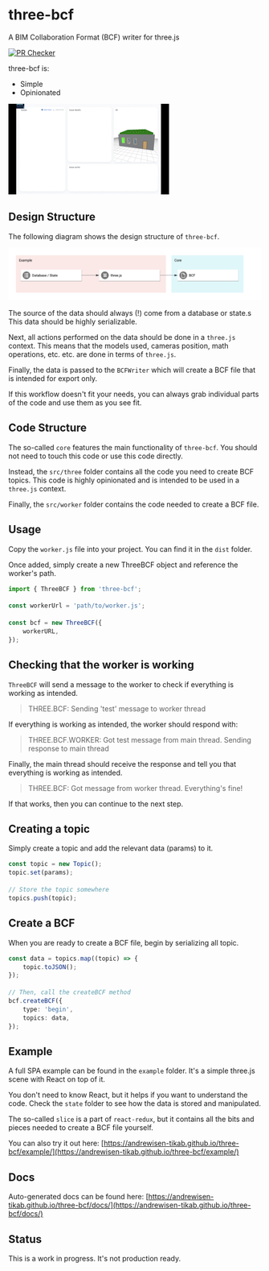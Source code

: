 # three-bcf

A BIM Collaboration Format (BCF) writer for three.js

[![PR Checker](https://github.com/andrewisen-tikab/three-bcf/actions/workflows/pr.yml/badge.svg)](https://github.com/andrewisen-tikab/three-bcf/actions/workflows/pr.yml)

three-bcf is:

-   Simple
-   Opinionated

![Example](./resources/example.gif?raw=true)

## Design Structure

The following diagram shows the design structure of `three-bcf`.

![Design](./resources/design.png?raw=true)

The source of the data should always (!) come from a database or state.s
This data should be highly serializable.

Next, all actions performed on the data should be done in a `three.js` context.
This means that the models used, cameras position, math operations, etc. etc. are done in terms of `three.js`.

Finally, the data is passed to the `BCFWriter` which will create a BCF file that is intended for export only.

If this workflow doesn't fit your needs, you can always grab individual parts of the code and use them as you see fit.

## Code Structure

The so-called `core` features the main functionality of `three-bcf`. You should not need to touch this code or use this code directly.

Instead, the `src/three` folder contains all the code you need to create BCF topics.
This code is highly opinionated and is intended to be used in a `three.js` context.

Finally, the `src/worker` folder contains the code needed to create a BCF file.

## Usage

Copy the `worker.js` file into your project.
You can find it in the `dist` folder.

Once added, simply create a new ThreeBCF object and reference the worker's path.

```ts
import { ThreeBCF } from 'three-bcf';

const workerUrl = 'path/to/worker.js';

const bcf = new ThreeBCF({
    workerURL,
});
```

## Checking that the worker is working

`ThreeBCF` will send a message to the worker to check if everything is working as intended.

> THREE.BCF: Sending 'test' message to worker thread

If everything is working as intended, the worker should respond with:

> THREE.BCF.WORKER: Got test message from main thread. Sending response to main thread

Finally, the main thread should receive the response and tell you that everything is working as intended.

> THREE.BCF: Got message from worker thread. Everything's fine!

If that works, then you can continue to the next step.

## Creating a topic

Simply create a topic and add the relevant data (params) to it.

```ts
const topic = new Topic();
topic.set(params);

// Store the topic somewhere
topics.push(topic);
```

## Create a BCF

When you are ready to create a BCF file, begin by serializing all topic.

```ts
const data = topics.map((topic) => {
    topic.toJSON();
});

// Then, call the createBCF method
bcf.createBCF({
    type: 'begin',
    topics: data,
});
```

## Example

A full SPA example can be found in the `example` folder.
It's a simple three.js scene with React on top of it.

You don't need to know React, but it helps if you want to understand the code.
Check the `state` folder to see how the data is stored and manipulated.

The so-called `slice` is a part of `react-redux`, but it contains all the bits and pieces needed to create a BCF file yourself.

You can also try it out here:
[https://andrewisen-tikab.github.io/three-bcf/example/](https://andrewisen-tikab.github.io/three-bcf/example/)

## Docs

Auto-generated docs can be found here:
[https://andrewisen-tikab.github.io/three-bcf/docs/](https://andrewisen-tikab.github.io/three-bcf/docs/)

## Status

This is a work in progress. It's not production ready.

```

```
